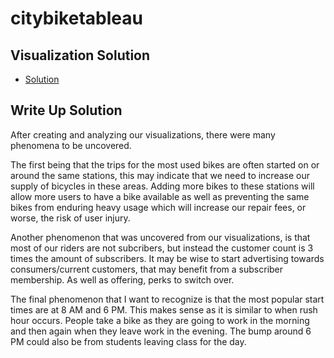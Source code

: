 # citybiketableau

## Visualization Solution

* [Solution](https://public.tableau.com/app/profile/ariel2903/viz/CitiBike_16335484614600/CitiBikeDashboard?publish=yes)

## Write Up Solution

After creating and analyzing our visualizations, there were many phenomena to be uncovered.

The first being that the trips for the most used bikes are often started on or around the same stations, this may indicate that we need to increase our supply of bicycles in these areas. Adding more bikes to these stations will allow more users to have a bike available as well as preventing the same bikes from enduring heavy usage which will increase our repair fees, or worse, the risk of user injury.

Another phenomenon that was uncovered from our visualizations, is that most of our riders are not subcribers, but instead the customer count is 3 times the amount of subscribers. It may be wise to start advertising towards consumers/current customers, that may benefit from a subscriber membership. As well as offering, perks to switch over. 

The final phenomenon that I want to recognize is that the most popular start times are at 8 AM and 6 PM. This makes sense as it is similar to when rush hour occurs. People take a bike as they are going to work in the morning and then again when they leave work in the evening. The bump around 6 PM could also be from students leaving class for the day.
